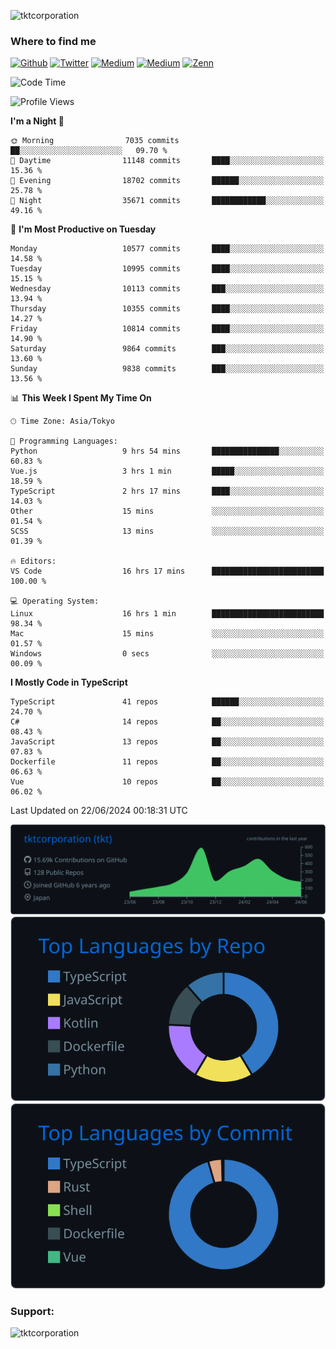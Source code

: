 <p align="left"> <img src="https://komarev.com/ghpvc/?username=tktcorporation&label=Profile%20views&color=0e75b6&style=flat" alt="tktcorporation" /> </p>

<h3>Where to find me</h3>
<p>
<a href="https://github.com/tktcorporation" target="_blank"><img alt="Github" src="https://img.shields.io/badge/GitHub-%2312100E.svg?&style=for-the-badge&logo=Github&logoColor=white" /></a>
<a href="https://twitter.com/tktcorporation" target="_blank"><img alt="Twitter" src="https://img.shields.io/badge/twitter-%231DA1F2.svg?&style=for-the-badge&logo=twitter&logoColor=white" /></a>
<a href="https://www.linkedin.com/in/tktcorporation" target="_blank"><img alt="Medium" src="https://img.shields.io/badge/linkdin-0a66c2.svg?&style=for-the-badge&logo=linkedin&logoColor=white" /></a>
<a href="https://qiita.com/tktcorporation" target="_blank"><img alt="Medium" src="https://img.shields.io/badge/qiita-55C500.svg?&style=for-the-badge&logo=qiita&logoColor=white" /></a>
<a href="https://zenn.dev/tktcorporation" target="_blank"><img alt="Zenn" src="https://img.shields.io/badge/Zenn-3EA8FF.svg?&style=for-the-badge&logo=Zenn&logoColor=white" /></a>
</p>
  
<!--START_SECTION:waka-->
![Code Time](http://img.shields.io/badge/Code%20Time-1%2C584%20hrs%2026%20mins-blue)

![Profile Views](http://img.shields.io/badge/Profile%20Views-0-blue)

**I'm a Night 🦉** 

```text
🌞 Morning                7035 commits        ██░░░░░░░░░░░░░░░░░░░░░░░   09.70 % 
🌆 Daytime                11148 commits       ████░░░░░░░░░░░░░░░░░░░░░   15.36 % 
🌃 Evening                18702 commits       ██████░░░░░░░░░░░░░░░░░░░   25.78 % 
🌙 Night                  35671 commits       ████████████░░░░░░░░░░░░░   49.16 % 
```
📅 **I'm Most Productive on Tuesday** 

```text
Monday                   10577 commits       ████░░░░░░░░░░░░░░░░░░░░░   14.58 % 
Tuesday                  10995 commits       ████░░░░░░░░░░░░░░░░░░░░░   15.15 % 
Wednesday                10113 commits       ███░░░░░░░░░░░░░░░░░░░░░░   13.94 % 
Thursday                 10355 commits       ████░░░░░░░░░░░░░░░░░░░░░   14.27 % 
Friday                   10814 commits       ████░░░░░░░░░░░░░░░░░░░░░   14.90 % 
Saturday                 9864 commits        ███░░░░░░░░░░░░░░░░░░░░░░   13.60 % 
Sunday                   9838 commits        ███░░░░░░░░░░░░░░░░░░░░░░   13.56 % 
```


📊 **This Week I Spent My Time On** 

```text
🕑︎ Time Zone: Asia/Tokyo

💬 Programming Languages: 
Python                   9 hrs 54 mins       ███████████████░░░░░░░░░░   60.83 % 
Vue.js                   3 hrs 1 min         █████░░░░░░░░░░░░░░░░░░░░   18.59 % 
TypeScript               2 hrs 17 mins       ████░░░░░░░░░░░░░░░░░░░░░   14.03 % 
Other                    15 mins             ░░░░░░░░░░░░░░░░░░░░░░░░░   01.54 % 
SCSS                     13 mins             ░░░░░░░░░░░░░░░░░░░░░░░░░   01.39 % 

🔥 Editors: 
VS Code                  16 hrs 17 mins      █████████████████████████   100.00 % 

💻 Operating System: 
Linux                    16 hrs 1 min        █████████████████████████   98.34 % 
Mac                      15 mins             ░░░░░░░░░░░░░░░░░░░░░░░░░   01.57 % 
Windows                  0 secs              ░░░░░░░░░░░░░░░░░░░░░░░░░   00.09 % 
```

**I Mostly Code in TypeScript** 

```text
TypeScript               41 repos            ██████░░░░░░░░░░░░░░░░░░░   24.70 % 
C#                       14 repos            ██░░░░░░░░░░░░░░░░░░░░░░░   08.43 % 
JavaScript               13 repos            ██░░░░░░░░░░░░░░░░░░░░░░░   07.83 % 
Dockerfile               11 repos            ██░░░░░░░░░░░░░░░░░░░░░░░   06.63 % 
Vue                      10 repos            ██░░░░░░░░░░░░░░░░░░░░░░░   06.02 % 
```




 Last Updated on 22/06/2024 00:18:31 UTC
<!--END_SECTION:waka-->

[![](https://raw.githubusercontent.com/tktcorporation/tktcorporation/master/profile-summary-card-output/github_dark/0-profile-details.svg)](https://github.com/vn7n24fzkq/github-profile-summary-cards)
[![](https://raw.githubusercontent.com/tktcorporation/tktcorporation/master/profile-summary-card-output/github_dark/1-repos-per-language.svg)](https://github.com/vn7n24fzkq/github-profile-summary-cards) [![](https://raw.githubusercontent.com/tktcorporation/tktcorporation/master/profile-summary-card-output/github_dark/2-most-commit-language.svg)](https://github.com/vn7n24fzkq/github-profile-summary-cards)

<h3 align="left">Support:</h3>
<p><a href="https://www.buymeacoffee.com/tktcorporation"> <img align="left" src="https://cdn.buymeacoffee.com/buttons/v2/default-yellow.png" height="50" width="210" alt="tktcorporation" /></a></p><br><br>
